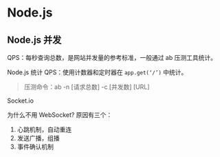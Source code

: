 # Node.js

## Node.js 并发

QPS：每秒查询总数，是网站并发量的参考标准，一般通过 ab 压测工具统计。

Node.js 统计 QPS：使用计数器和定时器在 `app.get(‘/’)` 中统计。

> 压测命令：ab -n [请求总数] -c [并发数] [URL]

Socket.io

为什么不用 WebSocket? 原因有三个：

1. 心跳机制，自动重连
2. 发送广播，组播
3. 事件确认机制
